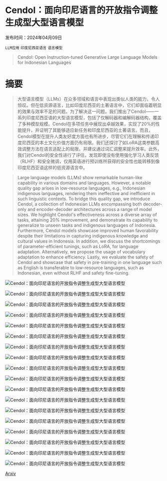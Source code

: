 # Cendol：面向印尼语言的开放指令调整生成型大型语言模型

发布时间：2024年04月09日

`LLM应用` `印度尼西亚语言` `语言模型`

> Cendol: Open Instruction-tuned Generative Large Language Models for Indonesian Languages

# 摘要

> 大型语言模型（LLMs）在众多领域和语言中表现出类似人类的能力，令人惊叹。但在低资源语言，比如印度尼西亚的土著语言中，它们却面临着明显的效果与效率不足的问题。为了解决这一问题，我们推出了Cendol——一系列印度尼西亚语的大型语言模型，包括了仅解码器和编解码器结构，覆盖了多种模型规模。Cendol在多项任务中展现出卓越效果，实现了20%的性能提升，并证明了其能够适应新任务和印度尼西亚的土著语言。而且，Cendol模型在提升人类友好度方面也有所进步，尽管它们在理解和传递印度尼西亚的本土文化价值方面仍有局限。我们还探讨了如LoRA这类参数高效调整方法在语言适配上的局限，并建议通过词汇调整来提升效率。此外，我们对Cendol的安全性进行了评估，发现即使没有使用强化学习人类反馈（RLHF）和安全微调，仅用英语进行预训练所获得的安全性也能转移到像印度尼西亚语这样的低资源语言中。

> Large language models (LLMs) show remarkable human-like capability in various domains and languages. However, a notable quality gap arises in low-resource languages, e.g., Indonesian indigenous languages, rendering them ineffective and inefficient in such linguistic contexts. To bridge this quality gap, we introduce Cendol, a collection of Indonesian LLMs encompassing both decoder-only and encoder-decoder architectures across a range of model sizes. We highlight Cendol's effectiveness across a diverse array of tasks, attaining 20% improvement, and demonstrate its capability to generalize to unseen tasks and indigenous languages of Indonesia. Furthermore, Cendol models showcase improved human favorability despite their limitations in capturing indigenous knowledge and cultural values in Indonesia. In addition, we discuss the shortcomings of parameter-efficient tunings, such as LoRA, for language adaptation. Alternatively, we propose the usage of vocabulary adaptation to enhance efficiency. Lastly, we evaluate the safety of Cendol and showcase that safety in pre-training in one language such as English is transferable to low-resource languages, such as Indonesian, even without RLHF and safety fine-tuning.

![Cendol：面向印尼语言的开放指令调整生成型大型语言模型](../../../paper_images/2404.06138/x1.png)

![Cendol：面向印尼语言的开放指令调整生成型大型语言模型](../../../paper_images/2404.06138/x2.png)

![Cendol：面向印尼语言的开放指令调整生成型大型语言模型](../../../paper_images/2404.06138/x3.png)

![Cendol：面向印尼语言的开放指令调整生成型大型语言模型](../../../paper_images/2404.06138/x4.png)

![Cendol：面向印尼语言的开放指令调整生成型大型语言模型](../../../paper_images/2404.06138/x5.png)

![Cendol：面向印尼语言的开放指令调整生成型大型语言模型](../../../paper_images/2404.06138/x6.png)

![Cendol：面向印尼语言的开放指令调整生成型大型语言模型](../../../paper_images/2404.06138/x7.png)

![Cendol：面向印尼语言的开放指令调整生成型大型语言模型](../../../paper_images/2404.06138/x8.png)

![Cendol：面向印尼语言的开放指令调整生成型大型语言模型](../../../paper_images/2404.06138/x9.png)

![Cendol：面向印尼语言的开放指令调整生成型大型语言模型](../../../paper_images/2404.06138/x10.png)

![Cendol：面向印尼语言的开放指令调整生成型大型语言模型](../../../paper_images/2404.06138/x11.png)

![Cendol：面向印尼语言的开放指令调整生成型大型语言模型](../../../paper_images/2404.06138/x12.png)

![Cendol：面向印尼语言的开放指令调整生成型大型语言模型](../../../paper_images/2404.06138/x13.png)

![Cendol：面向印尼语言的开放指令调整生成型大型语言模型](../../../paper_images/2404.06138/x14.png)

![Cendol：面向印尼语言的开放指令调整生成型大型语言模型](../../../paper_images/2404.06138/x15.png)

![Cendol：面向印尼语言的开放指令调整生成型大型语言模型](../../../paper_images/2404.06138/x16.png)

![Cendol：面向印尼语言的开放指令调整生成型大型语言模型](../../../paper_images/2404.06138/annot_guideline.png)

![Cendol：面向印尼语言的开放指令调整生成型大型语言模型](../../../paper_images/2404.06138/x17.png)

[Arxiv](https://arxiv.org/abs/2404.06138)